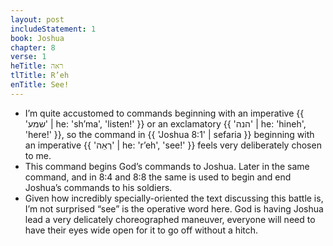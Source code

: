 ```yaml
---
layout: post
includeStatement: 1
book: Joshua
chapter: 8
verse: 1
heTitle: ראה
tlTitle: R’eh
enTitle: See!
---
```


- I’m quite accustomed to commands beginning with an imperative {{ 'שמע' | he: 'sh’ma', 'listen!' }} or an exclamatory {{ 'הנה' | he: 'hineh', 'here!' }}, so the command in {{ 'Joshua 8:1' | sefaria }} beginning with an imperative {{ 'רְאֵה' | he: 'r’eh', 'see!' }} feels very deliberately chosen to me.
- This command begins God’s commands to Joshua. Later in the same command, and in 8:4 and 8:8 the same is used to begin and end Joshua’s commands to his soldiers.
- Given how incredibly specially-oriented the text discussing this battle is, I’m not surprised “see” is the operative word here. God is having Joshua lead a very delicately choreographed maneuver, everyone will need to have their eyes wide open for it to go off without a hitch.